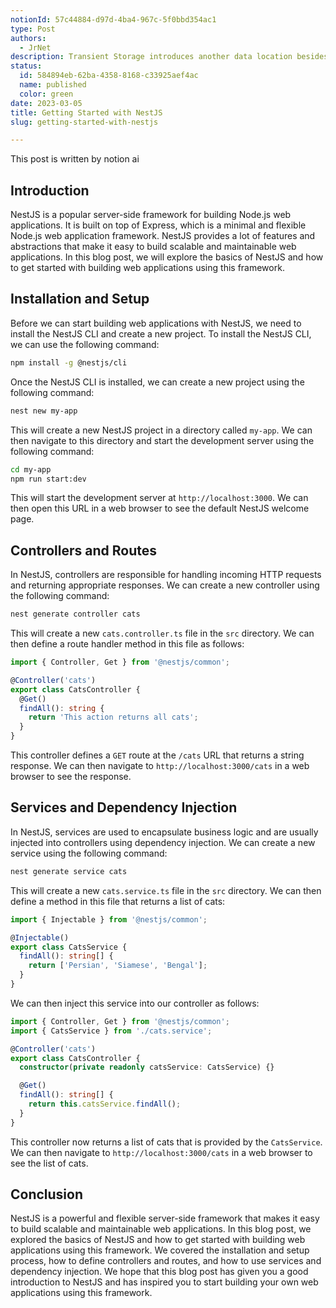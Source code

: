 ```yaml
---
notionId: 57c44884-d97d-4ba4-967c-5f0bbd354ac1
type: Post
authors:
  - JrNet
description: Transient Storage introduces another data location besides 
status:
  id: 584894eb-62ba-4358-8168-c33925aef4ac
  name: published
  color: green
date: 2023-03-05
title: Getting Started with NestJS
slug: getting-started-with-nestjs

---
```


This post is written by notion ai


## Introduction


NestJS is a popular server-side framework for building Node.js web applications. It is built on top of Express, which is a minimal and flexible Node.js web application framework. NestJS provides a lot of features and abstractions that make it easy to build scalable and maintainable web applications. In this blog post, we will explore the basics of NestJS and how to get started with building web applications using this framework.


## Installation and Setup


Before we can start building web applications with NestJS, we need to install the NestJS CLI and create a new project. To install the NestJS CLI, we can use the following command:


```bash
npm install -g @nestjs/cli
```


Once the NestJS CLI is installed, we can create a new project using the following command:


```bash
nest new my-app
```


This will create a new NestJS project in a directory called `my-app`. We can then navigate to this directory and start the development server using the following command:


```bash
cd my-app
npm run start:dev
```


This will start the development server at `http://localhost:3000`. We can then open this URL in a web browser to see the default NestJS welcome page.


## Controllers and Routes


In NestJS, controllers are responsible for handling incoming HTTP requests and returning appropriate responses. We can create a new controller using the following command:


```bash
nest generate controller cats
```


This will create a new `cats.controller.ts` file in the `src` directory. We can then define a route handler method in this file as follows:


```typescript
import { Controller, Get } from '@nestjs/common';

@Controller('cats')
export class CatsController {
  @Get()
  findAll(): string {
    return 'This action returns all cats';
  }
}
```


This controller defines a `GET` route at the `/cats` URL that returns a string response. We can then navigate to `http://localhost:3000/cats` in a web browser to see the response.


## Services and Dependency Injection


In NestJS, services are used to encapsulate business logic and are usually injected into controllers using dependency injection. We can create a new service using the following command:


```bash
nest generate service cats
```


This will create a new `cats.service.ts` file in the `src` directory. We can then define a method in this file that returns a list of cats:


```typescript
import { Injectable } from '@nestjs/common';

@Injectable()
export class CatsService {
  findAll(): string[] {
    return ['Persian', 'Siamese', 'Bengal'];
  }
}
```


We can then inject this service into our controller as follows:


```typescript
import { Controller, Get } from '@nestjs/common';
import { CatsService } from './cats.service';

@Controller('cats')
export class CatsController {
  constructor(private readonly catsService: CatsService) {}

  @Get()
  findAll(): string[] {
    return this.catsService.findAll();
  }
}
```


This controller now returns a list of cats that is provided by the `CatsService`. We can then navigate to `http://localhost:3000/cats` in a web browser to see the list of cats.


## Conclusion


NestJS is a powerful and flexible server-side framework that makes it easy to build scalable and maintainable web applications. In this blog post, we explored the basics of NestJS and how to get started with building web applications using this framework. We covered the installation and setup process, how to define controllers and routes, and how to use services and dependency injection. We hope that this blog post has given you a good introduction to NestJS and has inspired you to start building your own web applications using this framework.

